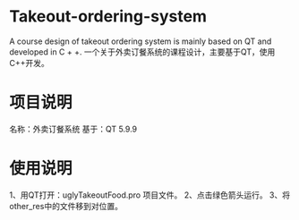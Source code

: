 # Takeout-ordering-system
A course design of takeout ordering system is mainly based on QT and developed in C + +.
一个关于外卖订餐系统的课程设计，主要基于QT，使用C++开发。

# 项目说明

名称：外卖订餐系统
基于：QT 5.9.9

# 使用说明

1、用QT打开：uglyTakeoutFood.pro 项目文件。
2、点击绿色箭头运行。
3、将other_res中的文件移到对位置。
